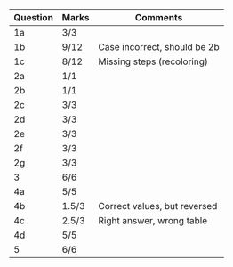 |     Question      |    Marks    |           Comments           |
|     --------      |    -----    |           --------           |
|        1a         |     3/3     |                              |
|        1b         |     9/12    | Case incorrect, should be 2b |
|        1c         |     8/12    |  Missing steps (recoloring)  |
|        2a         |     1/1     |                              |
|        2b         |     1/1     |                              |
|        2c         |     3/3     |                              |
|        2d         |     3/3     |                              |
|        2e         |     3/3     |                              |
|        2f         |     3/3     |                              |
|        2g         |     3/3     |                              |
|        3          |     6/6     |                              |
|        4a         |     5/5     |                              |
|        4b         |    1.5/3    | Correct values, but reversed |
|        4c         |    2.5/3    |   Right answer, wrong table  |
|        4d         |     5/5     |                              |
|        5          |     6/6     |                              |
